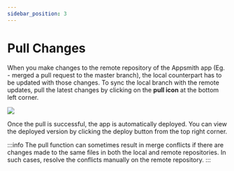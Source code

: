 ```yaml
---
sidebar_position: 3
---
```

# Pull Changes

When you make changes to the remote repository of the Appsmith app (Eg. - merged a pull request to the master branch), the local counterpart has to be updated with those changes. To sync the local branch with the remote updates, pull the latest changes by clicking on the **pull icon** at the bottom left corner. 

![](/img/pull_changes.gif)

Once the pull is successful, the app is automatically deployed. You can view the deployed version by clicking the deploy button from the top right corner.

:::info
The pull function can sometimes result in merge conflicts if there are changes made to the same files in both the local and remote repositories. In such cases, resolve the conflicts manually on the remote repository.
:::




